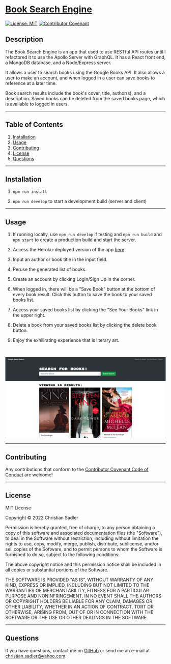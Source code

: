# [Book Search Engine](https://pacific-retreat-93346.herokuapp.com/)

[![License: MIT](https://img.shields.io/badge/License-MIT-yellow.svg)](https://opensource.org/licenses/MIT) [![Contributor Covenant](https://img.shields.io/badge/Contributor%20Covenant-2.1-4baaaa.svg)](https://www.contributor-covenant.org/version/2/1/code_of_conduct/)

## Description

The Book Search Engine is an app that used to use RESTful API routes until I refactored it to use the Apollo Server with GraphQL. It has a React front end, a MongoDB database, and a Node/Express server.

It allows a user to search books using the Google Books API. It also allows a user to make an account, and when logged in a user can save books to reference at a later time.

Book search results include the book's cover, title, author(s), and a description. Saved books can be deleted from the saved books page, which is available to logged in users.


---

## Table of Contents

1. [Installation](#installation)
2. [Usage](#usage)
3. [Contributing](#contributing)
4. [License](#license)
5. [Questions](#questions)

---

## Installation

1. `npm run install`

2. `npm run develop` to start a development build (server and client)


---

## Usage

1. If running locally, use `npm run develop` if testing and `npm run build` and `npm start` to create a production build and start the server.

2. Access the Heroku-deployed version of the app [here](https://pacific-retreat-93346.herokuapp.com/).

3. Input an author or book title in the input field.

4. Peruse the generated list of books.

5. Create an account by clicking Login/Sign Up in the corner.

6. When logged in, there will be a "Save Book" button at the bottom of every book result. Click this button to save the book to your saved books list.

7. Access your saved books list by clicking the "See Your Books" link in the upper right.

8. Delete a book from your saved books list by clicking the delete book button.

9. Enjoy the exhilirating experience that is literary art.

<br/>

![Book Search Screenshot](./assets/images/book-search.png)

---

## Contributing

Any contributions that conform to the [Contributor Covenant Code of Conduct](https://www.contributor-covenant.org/version/2/1/code_of_conduct/) are welcome!


---

## License

MIT License

Copyright &copy; 2022 Christian Sadler

Permission is hereby granted, free of charge, to any person obtaining a copy
of this software and associated documentation files (the "Software"), to deal
in the Software without restriction, including without limitation the rights
to use, copy, modify, merge, publish, distribute, sublicense, and/or sell
copies of the Software, and to permit persons to whom the Software is
furnished to do so, subject to the following conditions:

The above copyright notice and this permission notice shall be included in all
copies or substantial portions of the Software.

THE SOFTWARE IS PROVIDED "AS IS", WITHOUT WARRANTY OF ANY KIND, EXPRESS OR
IMPLIED, INCLUDING BUT NOT LIMITED TO THE WARRANTIES OF MERCHANTABILITY,
FITNESS FOR A PARTICULAR PURPOSE AND NONINFRINGEMENT. IN NO EVENT SHALL THE
AUTHORS OR COPYRIGHT HOLDERS BE LIABLE FOR ANY CLAIM, DAMAGES OR OTHER
LIABILITY, WHETHER IN AN ACTION OF CONTRACT, TORT OR OTHERWISE, ARISING FROM,
OUT OF OR IN CONNECTION WITH THE SOFTWARE OR THE USE OR OTHER DEALINGS IN THE
SOFTWARE.

---

## Questions

If you have questions, contact me on [GitHub](https://github.com/Chrisaeus) or send me an e-mail at <christian.sadler@yahoo.com>.